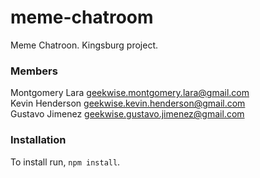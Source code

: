 # meme-chatroom
Meme Chatroon. Kingsburg project.

### Members
Montgomery Lara geekwise.montgomery.lara@gmail.com  
Kevin Henderson geekwise.kevin.henderson@gmail.com  
Gustavo Jimenez geekwise.gustavo.jimenez@gmail.com

### Installation
To install run, `npm install`.